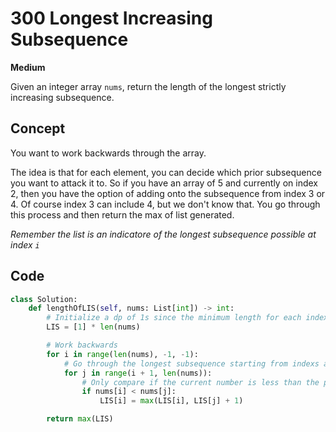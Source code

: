 # 300 Longest Increasing Subsequence

**Medium**

Given an integer array `nums`, return the length of the longest strictly increasing
subsequence.

## Concept

You want to work backwards through the array.

The idea is that for each element, you can decide which prior subsequence you want to attack it to. So if you have an array of 5 and currently on index 2, then you have the option of adding onto the subsequence from index 3 or 4. Of course index 3 can include 4, but we don't know that. You go through this process and then return the max of list generated.

_Remember the list is an indicatore of the longest subsequence possible at index `i`_

## Code

```python
class Solution:
    def lengthOfLIS(self, nums: List[int]) -> int:
        # Initialize a dp of 1s since the minimum length for each index of nums will be 1
        LIS = [1] * len(nums)

        # Work backwards
        for i in range(len(nums), -1, -1):
            # Go through the longest subsequence starting from indexs after i
            for j in range(i + 1, len(nums)):
                # Only compare if the current number is less than the previous (due to increasing rule)
                if nums[i] < nums[j]:
                    LIS[i] = max(LIS[i], LIS[j] + 1)

        return max(LIS)
```
